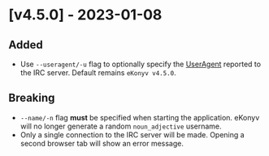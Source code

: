 # [v4.5.0] - 2023-01-08

## Added
-  Use `--useragent/-u` flag to optionally specify the [UserAgent](https://en.wikipedia.org/wiki/Client-to-client_protocol#VERSION) reported to the IRC server. Default remains `eKonyv v4.5.0`.

## Breaking 
- `--name/-n` flag **must** be specified when starting the application. eKonyv will no longer generate a random `noun_adjective` username.
- Only a single connection to the IRC server will be made. Opening a second browser tab will show an error message.



